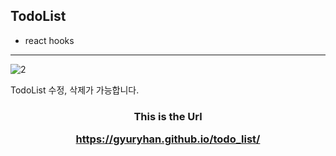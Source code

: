 ## TodoList
- react hooks

<hr>

![2](https://user-images.githubusercontent.com/66048317/95646536-5d6aff00-0b04-11eb-9149-690b67eb90e4.png)

TodoList 수정, 삭제가 가능합니다.

<h3 align="center">This is the Url

https://gyuryhan.github.io/todo_list/



